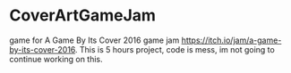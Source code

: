 # CoverArtGameJam
game for A Game By Its Cover 2016 game jam 
https://itch.io/jam/a-game-by-its-cover-2016. This is 5 hours project, code is mess, im not going to continue working on this.
